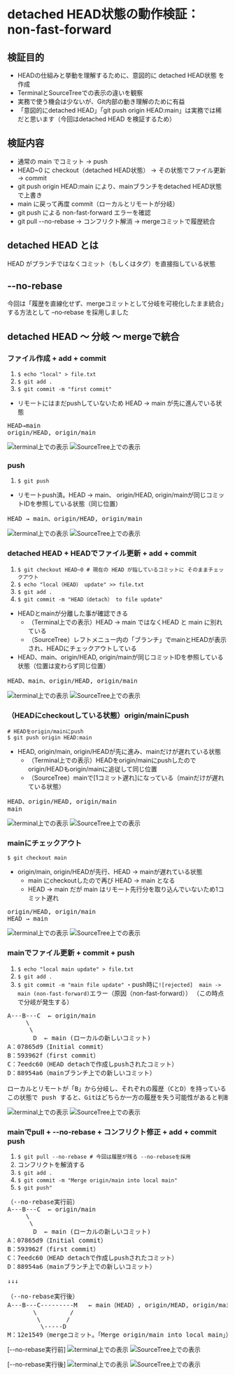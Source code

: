 # detached HEAD状態の動作検証：non-fast-forward
## 検証目的
- HEADの仕組みと挙動を理解するために、意図的に detached HEAD状態 を作成 
- TerminalとSourceTreeでの表示の違いを観察 
- 実務で使う機会は少ないが、Git内部の動き理解のために有益 
- 「意図的にdetached HEAD」「git push origin HEAD:main」は実務では稀だと思います（今回はdetached HEAD を検証するため）

## 検証内容
- 通常の main でコミット → push 
- HEAD~0 に checkout（detached HEAD状態） → その状態でファイル更新 → commit 
- git push origin HEAD:main により、mainブランチをdetached HEAD状態で上書き 
- main に戻って再度 commit（ローカルとリモートが分岐） 
- git push による non-fast-forward エラーを確認 
- git pull --no-rebase → コンフリクト解消 → mergeコミットで履歴統合

## detached HEAD とは
HEAD がブランチではなくコミット（もしくはタグ）を直接指している状態

## --no-rebase
今回は「履歴を直線化せず、mergeコミットとして分岐を可視化したまま統合」する方法として –no‑rebase を採用しました

## detached HEAD 〜 分岐 〜 mergeで統合
### ファイル作成 + add + commit
1. `$ echo "local" > file.txt`  
2. `$ git add .`  
3. `$ git commit -m "first commit"`
- リモートにはまだpushしていないため HEAD → main が先に進んでいる状態
<pre>
HEAD→main
origin/HEAD, origin/main
</pre>
![terminal上での表示](images/terminal01.png)
![SourceTree上での表示](images/source_tree01.png)


### push
1. `$ git push`
- リモートpush済。HEAD → main、 origin/HEAD, origin/mainが同じコミットIDを参照している状態（同じ位置）
<pre>
HEAD → main、origin/HEAD, origin/main
</pre>
![terminal上での表示](images/terminal02.png)
![SourceTree上での表示](images/source_tree02.png)

### detached HEAD + HEADでファイル更新 + add + commit

1. `$ git checkout HEAD~0 # 現在の HEAD が指しているコミットに そのままチェックアウト`
2. `$ echo "local（HEAD） update" >> file.txt`  
3. `$ git add .`  
4. `$ git commit -m "HEAD（detach） to file update"`
- HEADとmainが分離した事が確認できる
  - （Terminal上での表示）HEAD → main ではなくHEAD と main に別れている
  - （SourceTree）レフトメニュー内の「ブランチ」でmainとHEADが表示され、HEADにチェックアウトしている
- HEAD、main、origin/HEAD, origin/mainが同じコミットIDを参照している状態（位置は変わらず同じ位置）
<pre>
HEAD、main、origin/HEAD, origin/main
</pre>
![terminal上での表示](images/terminal03.png)
![SourceTree上での表示](images/source_tree03.png)

### （HEADにcheckoutしている状態）origin/mainにpush
```
# HEADをorigin/mainにpush
$ git push origin HEAD:main
```
- HEAD, origin/main, origin/HEADが先に進み、mainだけが遅れている状態
  - （Terminal上での表示）HEADをorigin/mainにpushしたのでorigin/HEADもorigin/mainに追従して同じ位置
  - （SourceTree）mainで[1コミット遅れ]になっている（mainだけが遅れている状態）
<pre>
HEAD、origin/HEAD, origin/main
main
</pre>
![terminal上での表示](images/terminal04.png)
![SourceTree上での表示](images/source_tree04.png)


### mainにチェックアウト
`$ git checkout main`
- origin/main, origin/HEADが先行、HEAD → mainが遅れている状態
  - main にcheckoutしたので再び HEAD → main となる
  - HEAD → main だが main はリモート先行分を取り込んでいないため1コミット遅れ
<pre>
origin/HEAD, origin/main
HEAD → main
</pre>
![terminal上での表示](images/terminal05.png)
![SourceTree上での表示](images/source_tree05.png)


### mainでファイル更新 + commit + push
1. `$ echo "local main update" > file.txt`  
2. `$ git add .`
3. `$ git commit -m "main file update"`
・push時に`![rejected]  main -> main (non-fast-forward)`エラー（原因（non-fast-forward））
（この時点で分岐が発生する）
<pre>
A---B---C  ← origin/main
     \
      \
       D  ← main (ローカルの新しいコミット)
A：07865d9（Initial commit）
B：593962f（first commit）
C：7eedc60（HEAD detachで作成しpushされたコミット）
D：88954a6（mainブランチ上での新しいコミット）

ローカルとリモートが「B」から分岐し、それぞれの履歴（CとD）を持っている
この状態で push すると、Gitはどちらか一方の履歴を失う可能性があると判断し、拒否する（non-fast-forward）
</pre>
![terminal上での表示](images/terminal06.png)
![SourceTree上での表示](images/source_tree06.png)


### mainでpull + --no-rebase + コンフリクト修正 + add + commit push
1. `$ git pull --no-rebase # 今回は履歴が残る --no-rebaseを採用`  
2. コンフリクトを解消する  
3. `$ git add .`  
4. `$ git commit -m "Merge origin/main into local main"`
5. `$ git push"`
<pre>
（--no-rebase実行前）
A---B---C  ← origin/main
     \
      \
       D  ← main (ローカルの新しいコミット)
A：07865d9（Initial commit）
B：593962f（first commit）
C：7eedc60（HEAD detachで作成しpushされたコミット）
D：88954a6（mainブランチ上での新しいコミット）

↓↓↓

（--no-rebase実行後）
A---B---C---------M   ← main（HEAD）, origin/HEAD, origin/main
       \         /
        \       /
         \-----D
M：12e1549（mergeコミット。「Merge origin/main into local main」）
</pre>
[--no-rebase実行前]
![terminal上での表示](images/terminal07.png)
![SourceTree上での表示](images/source_tree07.png)

[--no-rebase実行後]
![terminal上での表示](images/terminal08.png)
![SourceTree上での表示](images/source_tree08.png)

